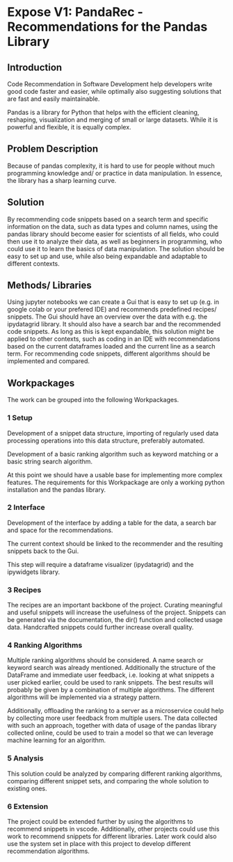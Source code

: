 # Expose V1: PandaRec - Recommendations for the Pandas Library

## Introduction

Code Recommendation in Software Development help developers write good code faster and easier, while optimally also suggesting solutions that are fast and easily maintainable.

Pandas is a library for Python that helps with the efficient cleaning, reshaping, visualization and merging of small or large datasets. While it is powerful and flexible, it is equally complex.

## Problem Description

Because of pandas complexity, it is hard to use for people without much programming knowledge and/ or practice in data manipulation. In essence, the library has a sharp learning curve.

## Solution

By recommending code snippets based on a search term and specific information on the data, such as data types and column names, using the pandas library should become easier for scientists of all fields, who could then use it to analyze their data, as well as beginners in programming, who could use it to learn the basics of data manipulation. The solution should be easy to set up and use, while also being expandable and adaptable to different contexts.

## Methods/ Libraries

Using jupyter notebooks we can create a Gui that is easy to set up (e.g. in google colab or your prefered IDE) and recommends predefined recipes/ snippets. The Gui should have an overview over the data with e.g. the ipydatagrid library. It should also have a search bar and the recommended code snippets. As long as this is kept expandable, this solution might be applied to other contexts, such as coding in an IDE with recommendations based on the current dataframes loaded and the current line as a search term. For recommending code snippets, different algorithms should be implemented and compared.

## Workpackages

The work can be grouped into the following Workpackages.

### 1 Setup

Development of a snippet data structure, importing of regularly used data processing operations into this data structure, preferably automated.

Development of a basic ranking algorithm such as keyword matching or a basic string search algorithm.

At this point we should have a usable base for implementing more complex features. The requirements for this Workpackage are only a working python installation and the pandas library.

### 2 Interface

Development of the interface by adding a table for the data, a search bar and space for the recommendations.

The current context should be linked to the recommender and the resulting snippets back to the Gui.

This step will require a dataframe visualizer (ipydatagrid) and the ipywidgets library.

### 3 Recipes

The recipes are an important backbone of the project. Curating meaningful and useful snippets will increase the usefulness of the project. Snippets can be generated via the documentation, the dir() function and collected usage data. Handcrafted snippets could further increase overall quality.

### 4 Ranking Algorithms

Multiple ranking algorithms should be considered. A name search or keyword search was already mentioned. Additionally the structure of the DataFrame and immediate user feedback, i.e. looking at what snippets a user picked earlier, could be used to rank snippets. The best results will probably be given by a combination of multiple algorithms. The different algorithms will be implemented via a strategy pattern.

Additionally, offloading the ranking to a server as a microservice could help by collecting more user feedback from multiple users. The data collected with such an approach, together with data of usage of the pandas library collected online, could be used to train a model so that we can leverage machine learning for an algorithm.

### 5 Analysis

This solution could be analyzed by comparing different ranking algorithms, comparing different snippet sets, and comparing the whole solution to existing ones.

### 6 Extension

The project could be extended further by using the algorithms to recommend snippets in vscode. Additionally, other projects could use this work to recommend snippets for different libraries. Later work could also use the system set in place with this project to develop different recommendation algorithms.
